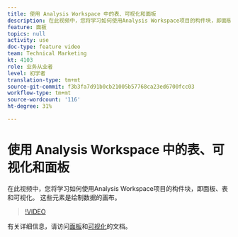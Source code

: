 ```yaml
---
title: 使用 Analysis Workspace 中的表、可视化和面板
description: 在此视频中，您将学习如何使用Analysis Workspace项目的构件块，即面板、表和可视化。 这些元素是绘制数据的画布。
feature: 面板
topics: null
activity: use
doc-type: feature video
team: Technical Marketing
kt: 4103
role: 业务从业者
level: 初学者
translation-type: tm+mt
source-git-commit: f3b3fa7d91b0cb21005b57768ca23ed6700fcc03
workflow-type: tm+mt
source-wordcount: '116'
ht-degree: 31%

---
```



# 使用 Analysis Workspace 中的表、可视化和面板

在此视频中，您将学习如何使用Analysis Workspace项目的构件块，即面板、表和可视化。 这些元素是绘制数据的画布。

>[!VIDEO](https://video.tv.adobe.com/v/30369/?quality=12)

有关详细信息，请访问[面板](https://docs.adobe.com/content/help/zh-Hans/analytics/analyze/analysis-workspace/panels/panels.html)和[可视化](https://docs.adobe.com/content/help/zh-Hans/analytics/analyze/analysis-workspace/visualizations/freeform-analysis-visualizations.html)的文档。
